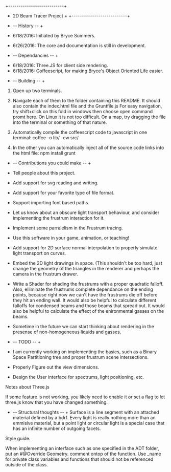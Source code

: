 +---------------------------+
+   2D Beam Tracer Project  +
+---------------------------+

+ -- History -- +

- 6/18/2016: Initiated by Bryce Summers.

- 6/26/2016: The core and documentation is still in development.


+ -- Dependancies -- +

- 6/18/2016: Three.JS for client side rendering.
- 6/18/2016: Coffeescript, for making Bryce's Object Oriented Life easier.

+ -- Building -- +
1. Open up two terminals.
2. Navigate each of them to the folder containing this README.
   It should also contain the index.html file and the Gruntfile.js
   For easy navigation, try shift+click on this fold in windows then choose open command promt here.
   On Linux it is not too difficult. On a map, try dragging the file into the terminal or something of that nature.

3. Automatically compile the coffeescript code to javascript in one terminal:
 coffee -o lib/ -cw src/
4. In the other you can automatically inject all of the source code links into the html file:
 npm install
 grunt
 
 
+ -- Contributions you could make -- +
 - Tell people about this project.
 - Add support for svg reading and writing.
 - Add support for your favorite type of file format.
 - Support importing font based paths.
 - Let us know about an obscure light transport behaviour, and consider implementing the frustrum interaction for it.
 - Implement some parralelism in the Frustrum tracing.
 - Use this software in your game, animation, or teaching!
 
 - Add support for 2D surface normal interpolation to properly simulate light transport on curves.
 - Embed the 2D light drawings in space. (This shouldn't be too hard,
   just change the geometry of the triangles in the renderer and perhaps the camera in the frustrum drawer.
 
 
 - Write a Shader for shading the frustrums with a proper quadratic falloff.
   Also, elliminate the frustrums complete dependance on the ending points,
   because right now we can't have the frustrums die off before they hit an ending wall.
   It would also be helpful to calculate different falloffs for condensed beams and those beams that spread out.
   It would also be helpful to calculate the effect of the enironmental gasses on the beams.
 - Sometime in the future we can start thinking about rendering in the presense of non-homogeneous liquids and gasses.
 
+ -- TODO -- +

 - I am currently working on implementing the basics, such as a Binary Space Partitioning tree and proper frustrum scene intersections.

 - Properly Figure out the view dimensions.
 
 - Design the User interface for spectrums, light positioning, etc.
 
 Notes about Three.js
 
 If some feature is not working, you likely need to enable it or set a flag to let three.js know that you have changed something.
 
 
 + -- Structural thoughts -- +
 Surface is a line segment with an attached material defined by a bdrf.
 Every light is really nothing more than an emmisive material,
 but a point light or circular light is a special case that has an infinite number of outgoing facets.
 


Style guide.

When implementing an interface such as one specified in the ADT folder, put an #@Override Geometry. comment ontop of the function.
Use _name for private class variables and functions that should not be referenced outside of the class.
